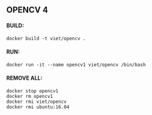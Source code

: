 ## OPENCV 4

#### BUILD:
```
docker build -t viet/opencv .
```

#### RUN:
```
docker run -it --name opencv1 viet/opencv /bin/bash
```

#### REMOVE ALL:
```
docker stop opencv1
docker rm opencv1
docker rmi viet/opencv
docker rmi ubuntu:16.04
```